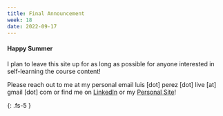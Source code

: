 ```yaml
---
title: Final Announcement
week: 18
date: 2022-09-17
---
```

#### Happy Summer

I plan to leave this site up for as long as possible for anyone interested in self-learning the course content!

Please reach out to me at my personal email luis [dot] perez [dot] live [at] gmail [dot] com or find me on [LinkedIn](https://www.linkedin.com/in/nautilik) or my [Personal Site](https://www.luisperez.ml)!

{: .fs-5 }